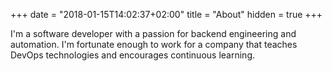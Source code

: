 +++
date = "2018-01-15T14:02:37+02:00"
title = "About"
hidden = true
+++

I'm a software developer with a passion for backend engineering and automation. I'm fortunate enough to work for a company that teaches DevOps technologies and encourages continuous learning.